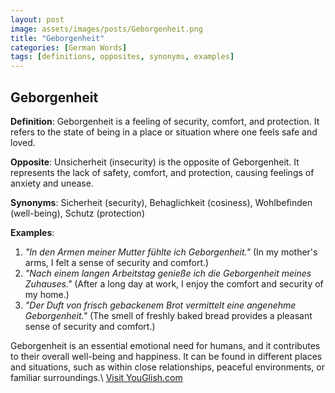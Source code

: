 ```yaml
---
layout: post
image: assets/images/posts/Geborgenheit.png
title: "Geborgenheit"
categories: [German Words]
tags: [definitions, opposites, synonyms, examples]
---
```


## Geborgenheit

**Definition**: Geborgenheit is a feeling of security, comfort, and protection. It refers to the state of being in a place or situation where one feels safe and loved.

**Opposite**: Unsicherheit (insecurity) is the opposite of Geborgenheit. It represents the lack of safety, comfort, and protection, causing feelings of anxiety and unease.

**Synonyms**: Sicherheit (security), Behaglichkeit (cosiness), Wohlbefinden (well-being), Schutz (protection)

**Examples**:

1. *"In den Armen meiner Mutter fühlte ich Geborgenheit."* (In my mother's arms, I felt a sense of security and comfort.)
2. *"Nach einem langen Arbeitstag genieße ich die Geborgenheit meines Zuhauses."* (After a long day at work, I enjoy the comfort and security of my home.)
3. *"Der Duft von frisch gebackenem Brot vermittelt eine angenehme Geborgenheit."* (The smell of freshly baked bread provides a pleasant sense of security and comfort.)

Geborgenheit is an essential emotional need for humans, and it contributes to their overall well-being and happiness. It can be found in different places and situations, such as within close relationships, peaceful environments, or familiar surroundings.\ <a id="yg-widget-0" class="youglish-widget" data-query="Geborgenheit" data-lang="german" data-components="8412" data-auto-start="0" data-bkg-color="theme_light" data-title="How%20to%20pronounce%20Geborgenheit%20in%20German"  rel="nofollow" href="https://youglish.com">Visit YouGlish.com</a><script async src="https://youglish.com/public/emb/widget.js" charset="utf-8"></script>
